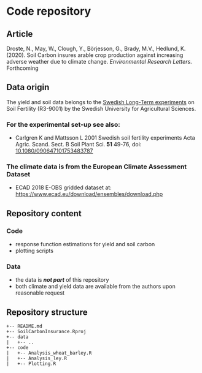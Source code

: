 # Code repository


## Article

Droste, N., May, W., Clough, Y., Börjesson, G., Brady, M.V., Hedlund, K. (2020). Soil Carbon insures arable crop production against increasing adverse weather due to climate change. *Environmental Research Letters*. Forthcoming


## Data origin

The yield and soil data belongs to the [Swedish Long-Term experiments](https://www.slu.se/en/faculties/nj/this-is-the-nj-faculty/collaborative-centres-and-major-research-platforms/long-term-field-experiments-/plant-nutrition-and-soil-fertility/) on Soil Fertility (R3-9001) by the Swedish University for Agricultural Sciences.

### For the experimental set-up see also:

- Carlgren K and Mattsson L 2001 Swedish soil fertility experiments Acta Agric. Scand. Sect. B Soil Plant Sci. **51** 49-76, doi: [10.1080/090647101753483787](https://doi.org/10.1080/090647101753483787)

### The climate data is from the European Climate Assessment Dataset

- ECAD 2018 E-OBS gridded dataset at: https://www.ecad.eu/download/ensembles/download.php


## Repository content

### Code
- response function estimations for yield and soil carbon
- plotting scripts

### Data
- the data is ***not part*** of this repository
- both climate and yield data are available from the authors upon reasonable request


## Repository structure

```
+-- README.md
+-- SoilCarbonInsurance.Rproj
+-- data
|   +-- ..
+-- code
|   +-- Analysis_wheat_barley.R
|   +-- Analysis_ley.R
|   +-- Plotting.R
```